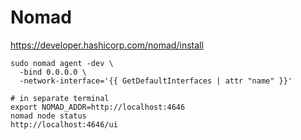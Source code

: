 # Nomad

https://developer.hashicorp.com/nomad/install


```
sudo nomad agent -dev \
  -bind 0.0.0.0 \
  -network-interface='{{ GetDefaultInterfaces | attr "name" }}'
```

```
# in separate terminal
export NOMAD_ADDR=http://localhost:4646
nomad node status
http://localhost:4646/ui
```